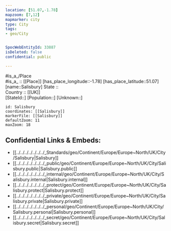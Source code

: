 ```yaml
---
location: [51.07,-1.78] 
mapzoom: [7,12] 
mapmarker: city 
type: City
tags:
- geo/City


SpocWebEntityId: 33887
isDeleted: false
confidential: public

---
```

#is_a_/Place  
#is_a_ :: [[Place]] 
[has_place_longitude::-1.78] 
[has_place_latitude::51.07] 
[name::Salisbury] 
State ::  
Country :: [[UK]]  
[StateId::] 
[Population::] 
[Unknown::] 


```leaflet
id: Salisbury
coordinates: [[Salisbury]] 
markerFile: [[Salisbury]] 
defaultZoom: 11 
maxZoom: 18
```


## Confidential Links & Embeds: 
- [[../../../../../../../_Standards/geo/Continent/Europe/Europe~North/UK/City/Salisbury|Salisbury]] 
- [[../../../../../../../_public/geo/Continent/Europe/Europe~North/UK/City/Salisbury.public|Salisbury.public]] 
- [[../../../../../../../_internal/geo/Continent/Europe/Europe~North/UK/City/Salisbury.internal|Salisbury.internal]] 
- [[../../../../../../../_protect/geo/Continent/Europe/Europe~North/UK/City/Salisbury.protect|Salisbury.protect]] 
- [[../../../../../../../_private/geo/Continent/Europe/Europe~North/UK/City/Salisbury.private|Salisbury.private]] 
- [[../../../../../../../_personal/geo/Continent/Europe/Europe~North/UK/City/Salisbury.personal|Salisbury.personal]] 
- [[../../../../../../../_secret/geo/Continent/Europe/Europe~North/UK/City/Salisbury.secret|Salisbury.secret]] 
